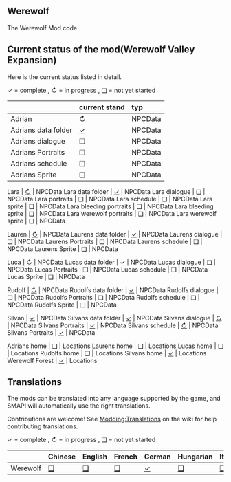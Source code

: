 ## Werewolf
The Werewolf Mod code

## Current status of the mod(Werewolf Valley Expansion)
Here is the current status listed in detail.

✓ = complete ,
↻ = in progress , 
❑ = not yet started

&nbsp;                     | current stand                                                          | typ
:------------------------- | :--------------------------------------------------------------------- | :--------------------------------------------------------------------
Adrian                     | [↻](Werewolf/assets/NpcData/Adrian/Adrian.json)                      | NPCData
Adrians data folder        | [✓](Werewolf/assets/NpcData/Adrian)                                  | NPCData
Adrians dialogue           |  ❑                                                                   | NPCData
Adrians Portraits          |  ❑                                                                   | NPCData
Adrians schedule           |  ❑                                                                   | NPCData
Adrians Sprite             |  ❑                                                                   | NPCData

Lara                       | [↻](Werewolf/assets/NpcData/Adrian/Adrian.json)                      | NPCData
Lara data folder           | [✓](Werewolf/assets/NpcData/Adrian)                                  | NPCData
Lara dialogue              |  ❑                                                                   | NPCData
Lara portraits             |  ❑                                                                   | NPCData
Lara schedule              |  ❑                                                                   | NPCData
Lara sprite                |  ❑                                                                   | NPCData
Lara bleeding portraits    |  ❑                                                                   | NPCData
Lara bleeding sprite       |  ❑                                                                   | NPCData
Lara werewolf portraits    |  ❑                                                                   | NPCData
Lara werewolf sprite       |  ❑                                                                   | NPCData

Lauren                     | [↻](Werewolf/assets/NpcData/Lauren/Lauren.json)                      | NPCData
Laurens data folder        | [✓](Werewolf/assets/NpcData/Lauren)                                  | NPCData
Laurens dialogue           |  ❑                                                                   | NPCData
Laurens Portraits          |  ❑                                                                   | NPCData
Laurens schedule           |  ❑                                                                   | NPCData
Laurens Sprite             |  ❑                                                                   | NPCData

Luca                       | [↻](Werewolf/assets/NpcData/Luca/Luca.json)                            | NPCData
Lucas data folder          | [✓](Werewolf/assets/NpcData/Luca)                                      | NPCData
Lucas dialogue             |  ❑                                                                     | NPCData
Lucas Portraits            |  ❑                                                                     | NPCData
Lucas schedule             |  ❑                                                                     | NPCData
Lucas Sprite               |  ❑                                                                     | NPCData

Rudolf                     | [↻](Werewolf/assets/NpcData/Rudolf/Rudolf.json)                    | NPCData
Rudolfs data folder        | [✓](Werewolf/assets/NpcData/Rudolf)                                 | NPCData
Rudolfs dialogue           |  ❑                                                                   | NPCData
Rudolfs Portraits          |  ❑                                                                   | NPCData
Rudolfs schedule           |  ❑                                                                   | NPCData
Rudolfs Sprite             |  ❑                                                                   | NPCData

Silvan                     | [✓](Werewolf/assets/NpcData/Silvan/Silvan.json)                        | NPCData
Silvans data folder        | [✓](Werewolf/assets/NpcData/Silvan)                                    | NPCData
Silvans dialogue           | [↻](Werewolf/assets/NpcData/Silvan/dialogue.json)                      | NPCData
Silvans Portraits          | [✓](Werewolf/assets/NpcData/Silvan/SilvanPortrait.png)                 | NPCData
Silvans schedule           | [↻](Werewolf/assets/NpcData/Silvan/schedule.json.json)                 | NPCData
Silvans Portraits          | [✓](Werewolf/assets/NpcData/Silvan/SilvanSprite.png)                   | NPCData

Adrians home               |  ❑                                                                     | Locations
Laurens home               |  ❑                                                                     | Locations
Lucas home                 |  ❑                                                                     | Locations
Rudolfs home               |  ❑                                                                     | Locations
Silvans home               | [✓](Werewolf/assets/Maps/SilvansHome.tbin)                             | Locations
Werewolf Forest            | [✓](Werewolf/assets/Maps/SilvansHomeRegion.tbin)                       | Locations



## Translations
The mods can be translated into any language supported by the game, and SMAPI will automatically use the right translations.

Contributions are welcome! See [Modding:Translations](https://stardewvalleywiki.com/Modding:Translations) on the wiki for help contributing translations.

✓ = complete ,
↻ = in progress , 
❑ = not yet started

&nbsp;                     | Chinese                       | English                       | French                        | German                        | Hungarian                     | Italian                       | Japanese                      | Korean                        | Polish                        | Portuguese                    | Russian                       | Spanish                       | Thai                          | Turkish                       | Ukrainian
:------------------------- | :---------------------------- | :---------------------------- | :---------------------------- | :---------------------------- | :---------------------------- | :---------------------------- | :---------------------------- | :---------------------------- | :---------------------------- | :---------------------------- | :---------------------------- | :---------------------------- | :---------------------------- | :---------------------------- | :----------------------------
Werewolf                   | [❑](Werewolf/Werewolf/i18n)  | [❑](Werewolf/Werewolf/i18n/default.json)  | [❑](Werewolf/Werewolf/i18n)  | [✓](Werewolf/Werewolf/i18n/de.json)  | [❑](Werewolf/Werewolf/i18n)  | [❑](Werewolf/Werewolf/i18n)  | [❑](Werewolf/Werewolf/i18n)  | [❑](Werewolf/Werewolf/i18n)  | [❑](Werewolf/Werewolf/i18n)  | [❑](Werewolf/Werewolf/i18n)  | [❑](Werewolf/Werewolf/i18n)  | [❑](Werewolf/Werewolf/i18n)  | [❑](Werewolf/Werewolf/i18n)  | [❑](Werewolf/Werewolf/i18n)  | [❑](Werewolf/Werewolf/i18n)

